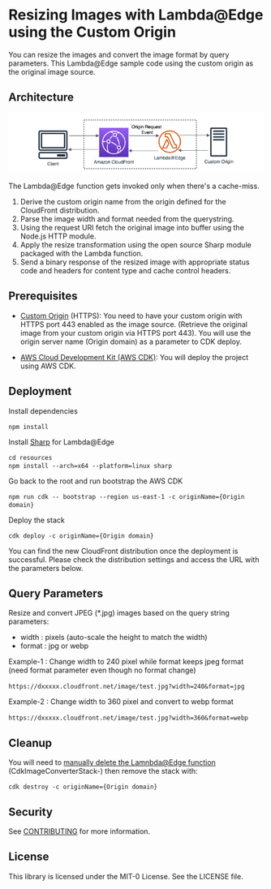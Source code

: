 # Resizing Images with Lambda@Edge using the Custom Origin

You can resize the images and convert the image format by query parameters. This Lambda@Edge sample code using the custom origin as the original image source.

## Architecture

![Architecture](/images/image-resizing.png)

The Lambda@Edge function gets invoked only when there's a cache-miss. 
1. Derive the custom origin name from the origin defined for the CloudFront distribution.
2. Parse the image width and format needed from the querystring.
3. Using the request URI fetch the original image into buffer using the Node.js HTTP module.
4. Apply the resize transformation using the open source Sharp module packaged with the Lambda function.
5. Send a binary response of the resized image with appropriate status code and headers for content type and cache control headers.

## Prerequisites
* [Custom Origin](https://docs.aws.amazon.com/AmazonCloudFront/latest/DeveloperGuide/DownloadDistS3AndCustomOrigins.html#concept_CustomOrigin) (HTTPS): You need to have your custom origin with HTTPS port 443 enabled as the image source. (Retrieve the original image from your custom origin via HTTPS port 443). You will use the origin server name (Origin domain) as a parameter to CDK deploy.

* [AWS Cloud Development Kit (AWS CDK)](https://docs.aws.amazon.com/cdk/v2/guide/getting_started.html): You will deploy the project using AWS CDK.

## Deployment

Install dependencies
```
npm install
```
Install [Sharp](https://sharp.pixelplumbing.com/) for Lambda@Edge
```
cd resources
npm install --arch=x64 --platform=linux sharp
```
Go back to the root and run bootstrap the AWS CDK
```
npm run cdk -- bootstrap --region us-east-1 -c originName={Origin domain}
```
Deploy the stack
```
cdk deploy -c originName={Origin domain}
```
You can find the new CloudFront distribution once the deployment is successful. Please check the distribution settings and access the URL with the parameters below.

## Query Parameters
Resize and convert JPEG (*.jpg) images based on the query string parameters:
* width  : pixels (auto-scale the height to match the width)
* format : jpg or webp

Example-1 : Change width to 240 pixel while format keeps jpeg format (need format parameter even though no format change)

`https://dxxxxx.cloudfront.net/image/test.jpg?width=240&format=jpg`

Example-2 : Change width to 360 pixel and convert to webp format

`https://dxxxxx.cloudfront.net/image/test.jpg?width=360&format=webp`

## Cleanup
You will need to [manually delete the Lamnbda@Edge function](https://docs.aws.amazon.com/AmazonCloudFront/latest/DeveloperGuide/lambda-edge-delete-replicas.html) (CdkImageConverterStack-) then remove the stack with:
```
cdk destroy -c originName={Origin domain}
```

## Security

See [CONTRIBUTING](CONTRIBUTING.md#security-issue-notifications) for more information.

## License

This library is licensed under the MIT-0 License. See the LICENSE file.